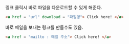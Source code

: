 링크 클릭시 바로 파일을 다운로드할 수 있게 해준다.
```Html
<a href = "url" download = "파일명"> Click here! </a>
```
바로 메일을 보내는 링크를 만들수도 있음.
```html
<a href = "mailto : 메일 주소"> Click here! </a>
```
